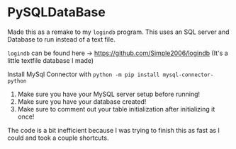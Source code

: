 # PySQLDataBase
Made this as a remake to my `logindb` program. This uses an SQL server and Database to run instead of a text file. 

`logindb` can be found here -> https://github.com/Simple2006/logindb (It's a little textfile database I made)

Install MySql Connector with `python -m pip install mysql-connector-python`

1. Make sure you have your MySQL server setup before running!
2. Make sure you have your database created!
3. Make sure to comment out your table initialization after initializing it once!

The code is a bit inefficient because I was trying to finish this as fast as I could and took a couple shortcuts.
